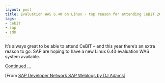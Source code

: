 ```yaml
---
layout: post
title: Evaluation WAS 6.40 on Linux - top reason for attending CeBIT 2004
tags:
- cebit
- sap
- sdn
---
```



It’s always great to be able to attend CeBIT – and this year there’s an extra reason to go: SAP are hoping to have a new Linux 6.40 evaluation WAS system available.

[Continued …](https://www.sdn.sap.com/sdn/weblogs.sdn?blog=/pub/wlg/275)

[From [SAP Developer Network SAP Weblogs by DJ Adams](https://www.sdn.sap.com/irj/scn/weblogs?blog=/pub/u/251850060)]



